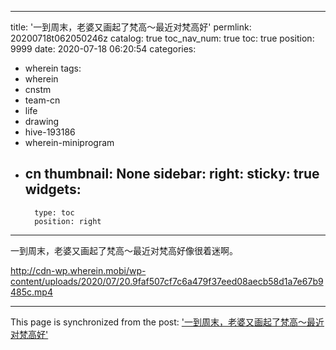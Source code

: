 
---
title: '一到周末，老婆又画起了梵高～最近对梵高好'
permlink: 20200718t062050246z
catalog: true
toc_nav_num: true
toc: true
position: 9999
date: 2020-07-18 06:20:54
categories:
- wherein
tags:
- wherein
- cnstm
- team-cn
- life
- drawing
- hive-193186
- wherein-miniprogram
- cn
thumbnail: None
sidebar:
    right:
        sticky: true
widgets:
    -
        type: toc
        position: right
---


一到周末，老婆又画起了梵高～最近对梵高好像很着迷啊。

http://cdn-wp.wherein.mobi/wp-content/uploads/2020/07/20.9faf507cf7c6a479f37eed08aecb58d1a7e67b9485c.mp4

- - -

This page is synchronized from the post: ['一到周末，老婆又画起了梵高～最近对梵高好'](https://steemit.com/@yellowbird/20200718t062050246z)
